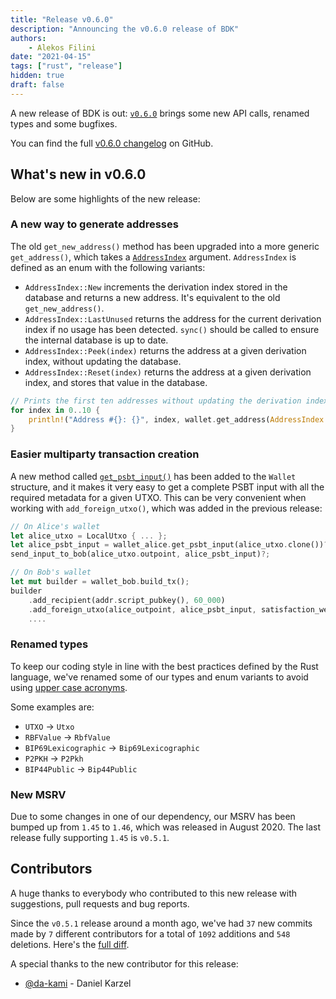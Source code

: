 ```yaml
---
title: "Release v0.6.0"
description: "Announcing the v0.6.0 release of BDK"
authors:
    - Alekos Filini
date: "2021-04-15"
tags: ["rust", "release"]
hidden: true
draft: false
---
```


A new release of BDK is out: [`v0.6.0`] brings some new API calls, renamed types and some bugfixes.

You can find the full [v0.6.0 changelog][changelog] on GitHub.

## What's new in v0.6.0

Below are some highlights of the new release:

### A new way to generate addresses

The old `get_new_address()` method has been upgraded into a more generic `get_address()`, which takes a [`AddressIndex`] argument. `AddressIndex` is defined as an enum with the following variants:
- `AddressIndex::New` increments the derivation index stored in the database and returns a new address. It's equivalent to the old `get_new_address()`.
- `AddressIndex::LastUnused` returns the address for the current derivation index if no usage has been detected. `sync()` should be called to ensure the internal database is up to date.
- `AddressIndex::Peek(index)` returns the address at a given derivation index, without updating the database.
- `AddressIndex::Reset(index)` returns the address at a given derivation index, and stores that value in the database.

```rust
// Prints the first ten addresses without updating the derivation index
for index in 0..10 {
    println!("Address #{}: {}", index, wallet.get_address(AddressIndex::Peek(index)?));
}
```

### Easier multiparty transaction creation

A new method called [`get_psbt_input()`] has been added to the `Wallet` structure, and it makes it very easy to get a complete PSBT input with all the required metadata for a given UTXO. This can be very convenient
when working with `add_foreign_utxo()`, which was added in the previous release:

```rust
// On Alice's wallet
let alice_utxo = LocalUtxo { ... };
let alice_psbt_input = wallet_alice.get_psbt_input(alice_utxo.clone())?;
send_input_to_bob(alice_utxo.outpoint, alice_psbt_input)?;

// On Bob's wallet
let mut builder = wallet_bob.build_tx();
builder
    .add_recipient(addr.script_pubkey(), 60_000)
    .add_foreign_utxo(alice_outpoint, alice_psbt_input, satisfaction_weight)?
    ....
```

### Renamed types

To keep our coding style in line with the best practices defined by the Rust language, we've renamed some of our types and enum variants to avoid using [upper case acronyms](https://rust-lang.github.io/rust-clippy/master/index.html#upper_case_acronyms).

Some examples are:
- `UTXO` -> `Utxo`
- `RBFValue` -> `RbfValue`
- `BIP69Lexicographic` -> `Bip69Lexicographic`
- `P2PKH` -> `P2Pkh`
- `BIP44Public` -> `Bip44Public`

### New MSRV

Due to some changes in one of our dependency, our MSRV has been bumped up from `1.45` to `1.46`, which was released in August 2020. The last release fully supporting `1.45` is `v0.5.1`.

## Contributors

A huge thanks to everybody who contributed to this new release with suggestions, pull requests and bug reports.

Since the `v0.5.1` release around a month ago, we've had `37` new commits made by `7` different contributors for a total of `1092` additions and `548` deletions. Here's the [full diff][gh_diff].

A special thanks to the new contributor for this release:

- [@da-kami][@da-kami] - Daniel Karzel

[changelog]: https://github.com/bitcoindevkit/bdk/blob/2bddd9baedc3744cd7647176c2f31405ee7bb54a/CHANGELOG.md#v060---v051
[gh_diff]: https://github.com/bitcoindevkit/bdk/compare/v0.5.1...v0.6.0

[`AddressIndex`]: https://bitcoindevkit.org/docs-rs/bdk/nightly/latest/bdk/wallet/enum.AddressIndex.html
[`get_psbt_input()`]: https://bitcoindevkit.org/docs-rs/bdk/nightly/latest/bdk/wallet/struct.Wallet.html#method.get_psbt_input
[`v0.6.0`]: https://crates.io/crates/bdk/0.6.0

[@da-kami]: https://github.com/da-kami
